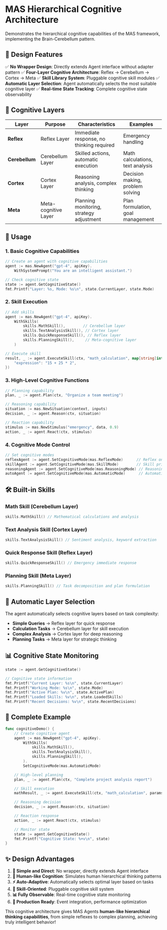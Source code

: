 # MAS Hierarchical Cognitive Architecture

Demonstrates the hierarchical cognitive capabilities of the MAS framework, implementing the Brain-Cerebellum pattern.

## 🧠 Design Features

✅ **No Wrapper Design**: Directly extends Agent interface without adapter pattern
✅ **Four-Layer Cognitive Architecture**: Reflex → Cerebellum → Cortex → Meta
✅ **Skill Library System**: Pluggable cognitive skill modules
✅ **Automatic Layer Selection**: Agent automatically selects the most suitable cognitive layer
✅ **Real-time State Tracking**: Complete cognitive state observability

## 🎯 Cognitive Layers

| Layer | Purpose | Characteristics | Examples |
|-------|---------|----------------|----------|
| **Reflex** | Reflex Layer | Immediate response, no thinking required | Emergency handling |
| **Cerebellum** | Cerebellum Layer | Skilled actions, automatic execution | Math calculations, text analysis |
| **Cortex** | Cortex Layer | Reasoning analysis, complex thinking | Decision making, problem solving |
| **Meta** | Meta-cognitive Layer | Planning monitoring, strategy adjustment | Plan formulation, goal management |

## 🚀 Usage

### 1. Basic Cognitive Capabilities
```go
// Create an agent with cognitive capabilities
agent := mas.NewAgent("gpt-4", apiKey).
    WithSystemPrompt("You are an intelligent assistant.")

// Check cognitive state
state := agent.GetCognitiveState()
fmt.Printf("Layer: %s, Mode: %s\n", state.CurrentLayer, state.Mode)
```

### 2. Skill Execution
```go
// Add skills
agent := mas.NewAgent("gpt-4", apiKey).
    WithSkills(
        skills.MathSkill(),        // Cerebellum layer
        skills.TextAnalysisSkill(), // Cortex layer
        skills.QuickResponseSkill(), // Reflex layer
        skills.PlanningSkill(),     // Meta-cognitive layer
    )

// Execute skill
result, _ := agent.ExecuteSkill(ctx, "math_calculation", map[string]interface{}{
    "expression": "15 + 25 * 2",
})
```

### 3. High-Level Cognitive Functions
```go
// Planning capability
plan, _ := agent.Plan(ctx, "Organize a team meeting")

// Reasoning capability
situation := mas.NewSituation(context, inputs)
decision, _ := agent.Reason(ctx, situation)

// Reaction capability
stimulus := mas.NewStimulus("emergency", data, 0.9)
action, _ := agent.React(ctx, stimulus)
```

### 4. Cognitive Mode Control
```go
// Set cognitive modes
reflexAgent := agent.SetCognitiveMode(mas.ReflexMode)      // Reflex only
skillAgent := agent.SetCognitiveMode(mas.SkillMode)        // Skill priority
reasoningAgent := agent.SetCognitiveMode(mas.ReasoningMode) // Reasoning priority
autoAgent := agent.SetCognitiveMode(mas.AutomaticMode)      // Automatic selection
```

## 🛠️ Built-in Skills

### Math Skill (Cerebellum Layer)
```go
skills.MathSkill() // Mathematical calculations and analysis
```

### Text Analysis Skill (Cortex Layer)
```go
skills.TextAnalysisSkill() // Sentiment analysis, keyword extraction
```

### Quick Response Skill (Reflex Layer)
```go
skills.QuickResponseSkill() // Emergency immediate response
```

### Planning Skill (Meta Layer)
```go
skills.PlanningSkill() // Task decomposition and plan formulation
```

## 🔄 Automatic Layer Selection

The agent automatically selects cognitive layers based on task complexity:

- **Simple Queries** → Reflex layer for quick response
- **Calculation Tasks** → Cerebellum layer for skill execution
- **Complex Analysis** → Cortex layer for deep reasoning
- **Planning Tasks** → Meta layer for strategic thinking

## 📊 Cognitive State Monitoring

```go
state := agent.GetCognitiveState()

// Cognitive state information
fmt.Printf("Current Layer: %s\n", state.CurrentLayer)
fmt.Printf("Working Mode: %s\n", state.Mode)
fmt.Printf("Active Plan: %v\n", state.ActivePlan)
fmt.Printf("Loaded Skills: %v\n", state.LoadedSkills)
fmt.Printf("Recent Decisions: %v\n", state.RecentDecisions)
```

## 🎨 Complete Example

```go
func cognitiveDemo() {
    // Create cognitive agent
    agent := mas.NewAgent("gpt-4", apiKey).
        WithSkills(
            skills.MathSkill(),
            skills.TextAnalysisSkill(),
            skills.PlanningSkill(),
        ).
        SetCognitiveMode(mas.AutomaticMode)

    // High-level planning
    plan, _ := agent.Plan(ctx, "Complete project analysis report")

    // Skill execution
    mathResult, _ := agent.ExecuteSkill(ctx, "math_calculation", params)

    // Reasoning decision
    decision, _ := agent.Reason(ctx, situation)

    // Reaction response
    action, _ := agent.React(ctx, stimulus)

    // Monitor state
    state := agent.GetCognitiveState()
    fmt.Printf("Cognitive State: %+v\n", state)
}
```

## ✨ Design Advantages

1. **🎯 Simple and Direct**: No wrapper, directly extends Agent interface
2. **🧠 Human-like Cognition**: Simulates human hierarchical thinking patterns
3. **⚡ Auto-Adaptive**: Automatically selects optimal layer based on tasks
4. **🔧 Skill-Oriented**: Pluggable cognitive skill system
5. **📊 Fully Observable**: Real-time cognitive state monitoring
6. **🚀 Production Ready**: Event integration, performance optimization

This cognitive architecture gives MAS Agents **human-like hierarchical thinking capabilities**, from simple reflexes to complex planning, achieving truly intelligent behavior!
